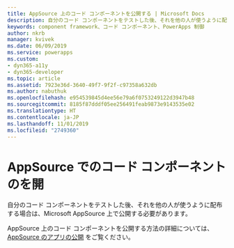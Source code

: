 ```yaml
---
title: AppSource 上のコード コンポーネントを公開する | Microsoft Docs
description: 自分のコード コンポーネントをテストした後、それを他の人が使うように配布する場合は、Microsoft AppSource 上で公開する必要があります。
keywords: component framework、コード コンポーネント、PowerApps 制御
author: nkrb
manager: kvivek
ms.date: 06/09/2019
ms.service: powerapps
ms.custom:
- dyn365-a11y
- dyn365-developer
ms.topic: article
ms.assetid: 7923e36d-3640-49f7-9f2f-c97358a632db
ms.author: nabuthuk
ms.openlocfilehash: e954539845d4ee56e79a6f0753249122d3947b48
ms.sourcegitcommit: 8185f87dddf05ee256491feab9873e9143535e02
ms.translationtype: HT
ms.contentlocale: ja-JP
ms.lasthandoff: 11/01/2019
ms.locfileid: "2749360"
---
```

# <a name="publish-code-components-on-appsource"></a>AppSource でのコード コンポーネントのを開

自分のコード コンポーネントをテストした後、それを他の人が使うように配布する場合は、Microsoft AppSource 上で公開する必要があります。

AppSource 上のコード コンポーネントを公開する方法の詳細については、 [AppSource のアプリの公開](/powerapps/developer/common-data-service/publish-app-appsource) をご覧ください。

